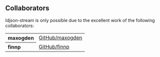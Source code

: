 ## Collaborators

ldjson-stream is only possible due to the excellent work of the following collaborators:

<table><tbody><tr><th align="left">maxogden</th><td><a href="https://github.com/maxogden">GitHub/maxogden</a></td></tr>
<tr><th align="left">finnp</th><td><a href="https://github.com/finnp">GitHub/finnp</a></td></tr>
</tbody></table>
